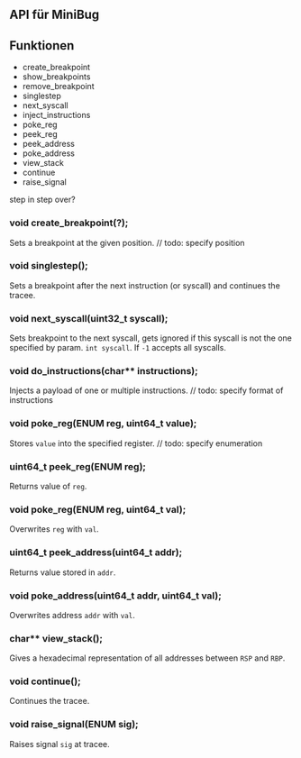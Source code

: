 ## API für MiniBug

## Funktionen 

- create_breakpoint
- show_breakpoints
- remove_breakpoint
- singlestep
- next_syscall
- inject_instructions
- poke_reg
- peek_reg
- peek_address
- poke_address
- view_stack
- continue
- raise_signal

step in step over?

### void create_breakpoint(?);

Sets a breakpoint at the given position. 
// todo: specify position

### void singlestep();

Sets a breakpoint after the next instruction (or syscall) and continues the tracee.

### void next_syscall(uint32_t syscall);

Sets breakpoint to the next syscall, gets ignored if this syscall is not the one specified by param. `int syscall`. If `-1` accepts all syscalls.

### void do_instructions(char** instructions);

Injects a payload of one or multiple instructions.
// todo: specify format of instructions

### void poke_reg(ENUM reg, uint64_t value);

Stores `value` into the specified register.
// todo: specify enumeration

### uint64_t peek_reg(ENUM reg);

Returns value of `reg`.

### void poke_reg(ENUM reg, uint64_t val);

Overwrites `reg` with `val`.

### uint64_t peek_address(uint64_t addr);

Returns value stored in `addr`.

### void poke_address(uint64_t addr, uint64_t val);

Overwrites address `addr` with `val`.

### char** view_stack();

Gives a hexadecimal representation of all addresses between `RSP` and `RBP`.

### void continue();

Continues the tracee.

### void raise_signal(ENUM sig);

Raises signal `sig` at tracee.
